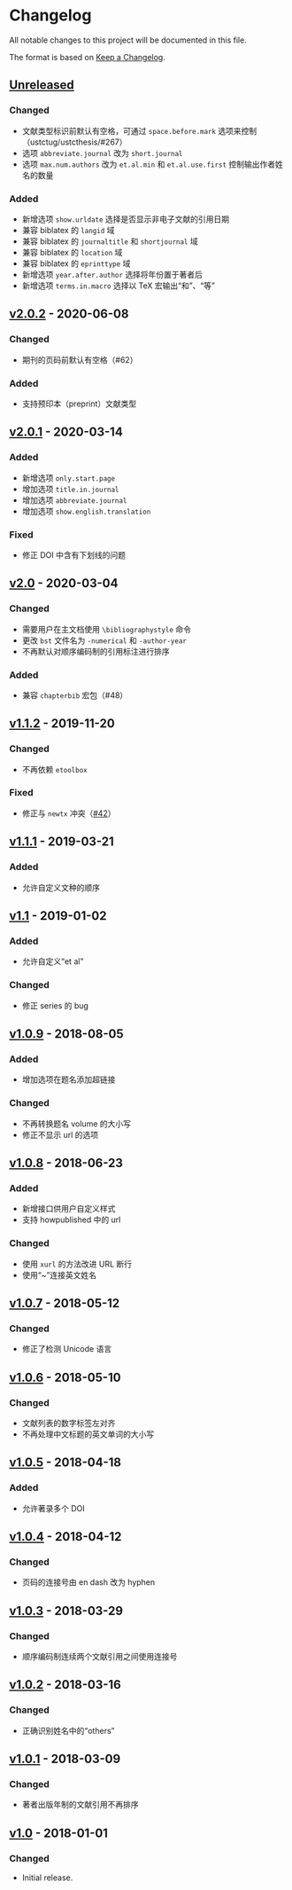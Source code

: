 # Changelog
All notable changes to this project will be documented in this file.

The format is based on [Keep a Changelog](https://keepachangelog.com/en/1.0.0/).

## [Unreleased]
### Changed
- 文献类型标识前默认有空格，可通过 `space.before.mark` 选项来控制（ustctug/ustcthesis/#267）
- 选项 `abbreviate.journal` 改为 `short.journal`
- 选项 `max.num.authors` 改为 `et.al.min` 和 `et.al.use.first` 控制输出作者姓名的数量

### Added
- 新增选项 `show.urldate` 选择是否显示非电子文献的引用日期
- 兼容 biblatex 的 `langid` 域
- 兼容 biblatex 的 `journaltitle` 和 `shortjournal` 域
- 兼容 biblatex 的 `location` 域
- 兼容 biblatex 的 `eprinttype` 域
- 新增选项 `year.after.author` 选择将年份置于著者后
- 新增选项 `terms.in.macro` 选择以 TeX 宏输出“和”、“等”

## [v2.0.2] - 2020-06-08
### Changed
- 期刊的页码前默认有空格（#62）

### Added
- 支持预印本（preprint）文献类型

## [v2.0.1] - 2020-03-14
### Added
- 新增选项 `only.start.page`
- 增加选项 `title.in.journal`
- 增加选项 `abbreviate.journal`
- 增加选项 `show.english.translation`

### Fixed
- 修正 DOI 中含有下划线的问题

## [v2.0] - 2020-03-04
### Changed
- 需要用户在主文档使用 `\bibliographystyle` 命令
- 更改 `bst` 文件名为 `-numerical` 和 `-author-year`
- 不再默认对顺序编码制的引用标注进行排序

### Added
- 兼容 `chapterbib` 宏包（#48）

## [v1.1.2] - 2019-11-20
### Changed
- 不再依赖 `etoolbox`

### Fixed
- 修正与 `newtx` 冲突（[#42](https://github.com/CTeX-org/gbt7714-bibtex-style/issues/42)）

## [v1.1.1] - 2019-03-21
### Added
- 允许自定义文种的顺序

## [v1.1] - 2019-01-02
### Added
- 允许自定义“et al”

### Changed
- 修正 series 的 bug

## [v1.0.9] - 2018-08-05
### Added
- 增加选项在题名添加超链接

### Changed
- 不再转换题名 volume 的大小写
- 修正不显示 url 的选项

## [v1.0.8] - 2018-06-23
### Added
- 新增接口供用户自定义样式
- 支持 howpublished 中的 url

### Changed
- 使用 `xurl` 的方法改进 URL 断行
- 使用“~”连接英文姓名

## [v1.0.7] - 2018-05-12
### Changed
- 修正了检测 Unicode 语言

## [v1.0.6] - 2018-05-10
### Changed
- 文献列表的数字标签左对齐
- 不再处理中文标题的英文单词的大小写

## [v1.0.5] - 2018-04-18
### Added
- 允许著录多个 DOI

## [v1.0.4] - 2018-04-12
### Changed
- 页码的连接号由 en dash 改为 hyphen

## [v1.0.3] - 2018-03-29
### Changed
- 顺序编码制连续两个文献引用之间使用连接号

## [v1.0.2] - 2018-03-16
### Changed
- 正确识别姓名中的“others”

## [v1.0.1] - 2018-03-09
### Changed
- 著者出版年制的文献引用不再排序

## [v1.0] - 2018-01-01
### Changed
- Initial release.

[Unreleased]: https://github.com/CTeX-org/gbt7714-bibtex-style/compare/v2.0.2...HEAD
[v2.0.2]: https://github.com/CTeX-org/gbt7714-bibtex-style/compare/v2.0.1...v2.0.2
[v2.0.1]: https://github.com/CTeX-org/gbt7714-bibtex-style/compare/v2.0...v2.0.1
[v2.0]: https://github.com/CTeX-org/gbt7714-bibtex-style/compare/v1.1.2...v2.0
[v1.1.2]: https://github.com/CTeX-org/gbt7714-bibtex-style/compare/v1.1.1...v1.1.2
[v1.1.1]: https://github.com/CTeX-org/gbt7714-bibtex-style/compare/v1.1...v1.1.1
[v1.1]: https://github.com/CTeX-org/gbt7714-bibtex-style/compare/v1.0.9...v1.1
[v1.0.9]: https://github.com/CTeX-org/gbt7714-bibtex-style/compare/v1.0.8...v1.0.9
[v1.0.8]: https://github.com/CTeX-org/gbt7714-bibtex-style/compare/v1.0.7...v1.0.8
[v1.0.7]: https://github.com/CTeX-org/gbt7714-bibtex-style/compare/v1.0.6...v1.0.7
[v1.0.6]: https://github.com/CTeX-org/gbt7714-bibtex-style/compare/v1.0.5...v1.0.6
[v1.0.5]: https://github.com/CTeX-org/gbt7714-bibtex-style/compare/v1.0.4...v1.0.5
[v1.0.4]: https://github.com/CTeX-org/gbt7714-bibtex-style/compare/v1.0.3...v1.0.4
[v1.0.3]: https://github.com/CTeX-org/gbt7714-bibtex-style/compare/v1.0.2...v1.0.3
[v1.0.2]: https://github.com/CTeX-org/gbt7714-bibtex-style/compare/v1.0.1...v1.0.2
[v1.0.1]: https://github.com/CTeX-org/gbt7714-bibtex-style/compare/v1.0...v1.0.1
[v1.0]: https://github.com/CTeX-org/gbt7714-bibtex-style/releases/tag/v1.0
